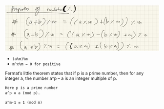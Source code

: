 ![](./assets/Screenshot%20from%202023-02-01%2002-41-43.png)

- `(a%m)%m`
- `m^x%m = 0 for positive`

Fermat’s little theorem states that if p is a prime number, then for any integer a, the number a^p – a is an integer multiple of p.

```md
Here p is a prime number
a^p ≡ a (mod p).
```

```md
a^m-1 ≡ 1 (mod m)
```
